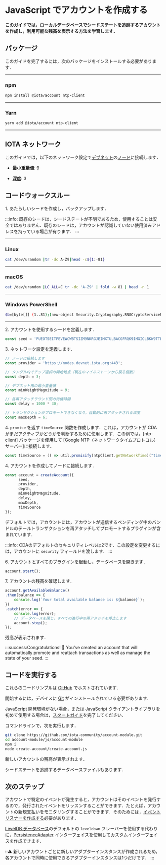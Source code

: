 # JavaScript でアカウントを作成する
<!-- # Create an account in JavaScript -->

**このガイドでは，ローカルデータベースでシードステートを追跡するアカウントを作成し，利用可能な残高を表示する方法を学習します．**
<!-- **In this guide, you create an account to keep track of your seed state in a local database and learn how to display your available balance.** -->

## パッケージ
<!-- ## Packages -->

このガイドを完了するには，次のパッケージをインストールする必要があります．
<!-- To complete this guide, you need to install the following packages: -->

--------------------
### npm
```bash
npm install @iota/account ntp-client
```
---
### Yarn
```bash
yarn add @iota/account ntp-client
```
--------------------

## IOTA ネットワーク
<!-- ## IOTA network -->

このガイドでは，以下のネットワーク設定で[デブネット](root://getting-started/0.1/network/iota-networks.md#devnet)の[ノード](root://getting-started/0.1/network/nodes.md)に接続します．
<!-- In this guide, we connect to a node on the [Devnet](root://getting-started/0.1/network/iota-networks.md#devnet) with the following network settings: -->

- **[最小重量値](root://getting-started/0.1/network/minimum-weight-magnitude.md)**: 9
<!-- - **[Minimum weight magnitude](root://getting-started/0.1/network/minimum-weight-magnitude.md)**: 9 -->

- **[深度](root://getting-started/0.1/transactions/depth.md)**: 3
<!-- - **[Depth](root://getting-started/0.1/transactions/depth.md)**: 3 -->

## コードウォークスルー
<!-- ## Code walkthrough -->

1\. あたらしいシードを作成し，バックアップします．
<!-- 1\. Create a new seed and back it up -->

:::info:
既存のシードは，シードステートが不明であるため，使用することは安全ではありません．既存のシードは，アカウントが認識していない使用済みアドレスを持っている場合が有ります．
:::
<!-- :::info: -->
<!-- Existing seeds are not safe to use because their state is unknown. As such, these seeds may have spent addresses that the account is not aware of. -->
<!-- ::: -->

--------------------
### Linux
```bash
cat /dev/urandom |tr -dc A-Z9|head -c${1:-81}
```
---
### macOS
```bash
cat /dev/urandom |LC_ALL=C tr -dc 'A-Z9' | fold -w 81 | head -n 1
```
---
### Windows PowerShell
```bash
$b=[byte[]] (1..81);(new-object Security.Cryptography.RNGCryptoServiceProvider).GetBytes($b);-join($b|%{[char[]] (65..90+57..57)[$_%27]})
```
--------------------

2\. アカウントを使用するシードを定義します．
<!-- 2\. Define the seed that your account will use -->

```js
const seed = 'PUEOTSEITFEVEWCWBTSIZM9NKRGJEIMXTULBACGFRQK9IMGICLBKW9TTEVSDQMGWKBXPVCBMMCXWMNPDX';
```

3\. ネットワーク設定を定義します．
<!-- 3\. Define your network settings -->

```js
// ノードに接続します
const provider = 'https://nodes.devnet.iota.org:443';

// タングル内でチップ選択の開始地点（現在のマイルストーンから戻る個数）
const depth = 3;

// デブネット用の最小重量値
const minWeightMagnitude = 9;

// 各再アタッチラウンド間の待機時間
const delay = 1000 * 30;

// トランザクションがプロモートできなくなり，自動的に再アタッチされる深度
const maxDepth = 6;
```

4\. `promise` を返す `timeSource` 関数を作成します．これは，アカウントが CDA がまだアクティブかどうかを判断するために使用します．この例では，[ntp-client] パッケージを使用して [Google NTP（ネットワークタイムプロトコル）サーバー]に接続します．
<!-- 4\. Create a `timeSource` function that returns a promise, which the account will use to decide if your CDAs are still active. In this example, we use the [ntp-client](https://www.npmjs.com/package/ntp-client) package to connect to the [Google NTP (network time protocol) servers](https://developers.google.com/time/faq). -->

```js
const timeSource = () => util.promisify(ntpClient.getNetworkTime)("time.google.com", 123);
```

4\. アカウントを作成してノードに接続します．
<!-- 4\. Create your account and connect it to a node -->

```js
const account = createAccount({
      seed,
      provider,
      depth,
      minWeightMagnitude,
      delay,
      maxDepth,
      timeSource
});
```

デフォルトでは，アカウントには，アカウントが送信するペンディング中のバンドルのテールトランザクションを再アタッチしてプロモートするプラグインが含まれています．
<!-- By default, the account includes a plugin that reattaches and promotes the tail transactions of any pending bundles that your account sends. -->

:::info:
CDAのデフォルトのセキュリティレベルは2です．この設定を変更するには，アカウントに `security` フィールドを渡します．
:::
<!-- :::info: -->
<!-- The default security level for CDAs is 2. You can change this setting by passing the account a `security` field. -->
<!-- ::: -->

6\. アカウントとすべてのプラグインを起動し，データベースを開きます．
<!-- 6\. Start the account and any plugins, and open the database -->

```js
account.start();
```

7\. アカウントの残高を確認します．
<!-- 7\. Check your account's balance -->

```js
account.getAvailableBalance()
.then(balance => {
    console.log(`Your total available balance is: ${balance}`);
})
.catch(error => {
    console.log(error);
    // データベースを閉じ，すべての進行中の再アタッチを停止します
    account.stop();
});
```

残高が表示されます．
<!-- You should see your balance. -->

:::success:Congratulations! :tada:
You've created an account that will automatically promote and reattach transactions as well as manage the state of your seed.
:::

## コードを実行する
<!-- ## Run the code -->

これらのコードサンプルは [GitHub](https://github.com/iota-community/account-module) でホストされています．
<!-- These code samples are hosted on [GitHub](https://github.com/iota-community/account-module). -->

開始するには，デバイスに [Git](https://git-scm.com/book/en/v2/Getting-Started-Installing-Git) がインストールされている必要があります．
<!-- To get started you need [Git](https://git-scm.com/book/en/v2/Getting-Started-Installing-Git) installed on your device. -->

JavaScript 開発環境がない場合，または JavaScript クライアントライブラリを初めて使用する場合は，[スタートガイド](../../getting-started/js-quickstart.md)を完了してください．
<!-- If you don't have a JavaScript development environment, or if this is your first time using the JavaScript client library, complete our [getting started guide](../../getting-started/js-quickstart.md). -->

コマンドラインで，次を実行します．
<!-- In the command-line, do the following: -->

```bash
git clone https://github.com/iota-community/account-module.git
cd account-module/js/account-module
npm i
node create-account/create-account.js
```

新しいアカウントの残高が表示されます．
<!-- You should see the balance of your new account. -->

シードステートを追跡するデータベースファイルもあります．
<!-- You'll also have a database file that keeps track of your seed state. -->

## 次のステップ
<!-- ## Next steps -->

アカウントで特定のイベントが発生すると，アカウントはそのイベントを発行するので，発行されたイベントをリッスンすることができます．たとえば，アカウントの新規支払いをモニタリングすることができます．そのためには，[イベントリスナーを作成する](../js/listen-to-events.md)必要があります．
<!-- After certain events happen in your account, it emits them, and allows you to listen for them. For example, you may want to monitor your account for new payments. To do so, you need to [create an event listener](../js/listen-to-events.md). -->

[LevelDB データベース](https://github.com/google/leveldb)のデフォルトの `leveldown` フレーバーを使用する代わりに，[PersistenceAdapter](https://github.com/iotaledger/iota.js/tree/next/packages/persistence#PersistenceAdapter) インターフェイスを使用してカスタムインターフェイスを作成できます．
<!-- Instead of using the default `leveldown` flavor of the [LevelDB database](https://github.com/google/leveldb), you can use the [PersistenceAdapter](https://github.com/iotaledger/iota.js/tree/next/packages/persistence#PersistenceAdapter) interface to create a custom one. -->

:::warning:
新しいアカウントごとに新しいアダプターインスタンスが作成されるため，各アカウントで同時に使用できるアダプターインスタンスは1つだけです．
:::
<!-- :::warning: -->
<!-- A new adapter instance is created for each new account, therefore you can use only one adapter instance for each account at the same time. -->
<!-- ::: -->
